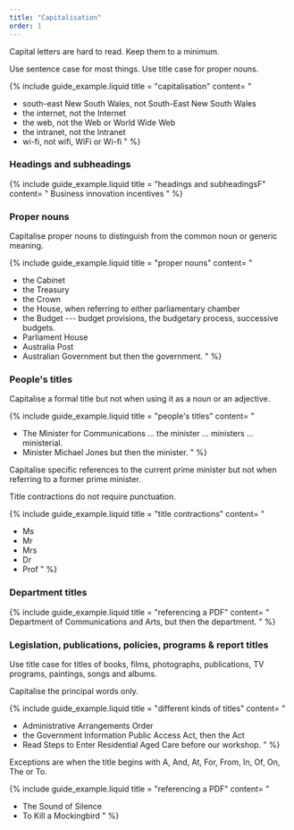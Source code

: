```yaml
---
title: "Capitalisation"
order: 1
---
```


Capital letters are hard to read. Keep them to a minimum.

Use sentence case for most things. Use title case for proper nouns.

{% include guide_example.liquid
  title = "capitalisation"
  content= "
- south-east New South Wales, not South-East New South Wales
- the internet, not the Internet
- the web, not the Web or World Wide Web
- the intranet, not the Intranet
- wi-fi, not wifi, WiFi or Wi-fi
"
%}

### Headings and subheadings

{% include guide_example.liquid
  title = "headings and subheadingsF"
  content= "
Business innovation incentives
"
%}

### Proper nouns

Capitalise proper nouns to distinguish from the common noun or generic meaning.

{% include guide_example.liquid
  title = "proper nouns"
  content= "
- the Cabinet
- the Treasury
- the Crown
- the House, when referring to either parliamentary chamber
- the Budget --- budget provisions, the budgetary process, successive budgets.
- Parliament House
- Australia Post
- Australian Government but then the government.
"
%}

### People's titles

Capitalise a formal title but not when using it as a noun or an adjective.

{% include guide_example.liquid
  title = "people's titles"
  content= "
- The Minister for Communications ... the minister ... ministers ... ministerial.
- Minister Michael Jones but then the minister.
"
%}

Capitalise specific references to the current prime minister but not when referring to a former prime minister.

Title contractions do not require punctuation.

{% include guide_example.liquid
  title = "title contractions"
  content= "
- Ms
- Mr
- Mrs
- Dr
- Prof
"
%}

### Department titles

{% include guide_example.liquid
  title = "referencing a PDF"
  content= "
Department of Communications and Arts, but then the department.
"
%}

### Legislation, publications, policies, programs & report titles

Use title case for titles of books, films, photographs, publications, TV programs, paintings, songs and albums.

Capitalise the principal words only.

{% include guide_example.liquid
  title = "different kinds of titles"
  content= "
- Administrative Arrangements Order
- the Government Information Public Access Act, then the Act
- Read Steps to Enter Residential Aged Care before our workshop.
"
%}

Exceptions are when the title begins with
A, And, At, For, From, In, Of, On, The or To.

{% include guide_example.liquid
  title = "referencing a PDF"
  content= "
- The Sound of Silence
- To Kill a Mockingbird
"
%}
